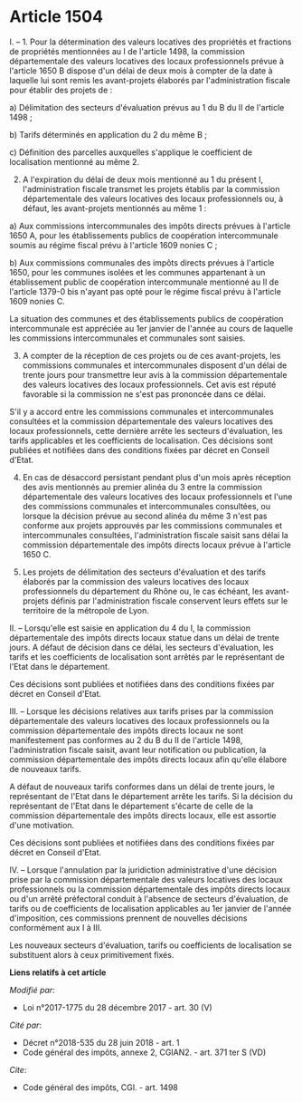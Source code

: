 # Article 1504

I. – 1. Pour la détermination des valeurs locatives des propriétés et fractions de propriétés mentionnées au I de l'article
1498, la commission départementale des valeurs locatives des locaux professionnels prévue à l'article 1650 B dispose d'un
délai de deux mois à compter de la date à laquelle lui sont remis les avant-projets élaborés par l'administration fiscale
pour établir des projets de :

a) Délimitation des secteurs d'évaluation prévus au 1 du B du II de l'article 1498 ;

b) Tarifs déterminés en application du 2 du même B ;

c) Définition des parcelles auxquelles s'applique le coefficient de localisation mentionné au même 2.

2. A l'expiration du délai de deux mois mentionné au 1 du présent I, l'administration fiscale transmet les projets établis
par la commission départementale des valeurs locatives des locaux professionnels ou, à défaut, les avant-projets mentionnés
au même 1 :

a) Aux commissions intercommunales des impôts directs prévues à l'article 1650 A, pour les établissements publics de
coopération intercommunale soumis au régime fiscal prévu à l'article 1609 nonies C ;

b) Aux commissions communales des impôts directs prévues à l'article 1650, pour les communes isolées et les communes
appartenant à un établissement public de coopération intercommunale mentionné au II de l'article 1379-0 bis n'ayant pas opté
pour le régime fiscal prévu à l'article 1609 nonies C.

La situation des communes et des établissements publics de coopération intercommunale est appréciée au 1er janvier de l'année
au cours de laquelle les commissions intercommunales et communales sont saisies.

3. A compter de la réception de ces projets ou de ces avant-projets, les commissions communales et intercommunales disposent
d'un délai de trente jours pour transmettre leur avis à la commission départementale des valeurs locatives des locaux
professionnels. Cet avis est réputé favorable si la commission ne s'est pas prononcée dans ce délai.

S'il y a accord entre les commissions communales et intercommunales consultées et la commission départementale des valeurs
locatives des locaux professionnels, cette dernière arrête les secteurs d'évaluation, les tarifs applicables et les
coefficients de localisation. Ces décisions sont publiées et notifiées dans des conditions fixées par décret en Conseil
d'Etat.

4. En cas de désaccord persistant pendant plus d'un mois après réception des avis mentionnés au premier alinéa du 3 entre la
commission départementale des valeurs locatives des locaux professionnels et l'une des commissions communales et
intercommunales consultées, ou lorsque la décision prévue au second alinéa du même 3 n'est pas conforme aux projets approuvés
par les commissions communales et intercommunales consultées, l'administration fiscale saisit sans délai la commission
départementale des impôts directs locaux prévue à l'article 1650 C.

5. Les projets de délimitation des secteurs d'évaluation et des tarifs élaborés par la commission des valeurs locatives des
locaux professionnels du département du Rhône ou, le cas échéant, les avant-projets définis par l'administration fiscale
conservent leurs effets sur le territoire de la métropole de Lyon.

II. – Lorsqu'elle est saisie en application du 4 du I, la commission départementale des impôts directs locaux statue dans un
délai de trente jours. A défaut de décision dans ce délai, les secteurs d'évaluation, les tarifs et les coefficients de
localisation sont arrêtés par le représentant de l'Etat dans le département.

Ces décisions sont publiées et notifiées dans des conditions fixées par décret en Conseil d'Etat.

III. – Lorsque les décisions relatives aux tarifs prises par la commission départementale des valeurs locatives des locaux
professionnels ou la commission départementale des impôts directs locaux ne sont manifestement pas conformes au 2 du B du II
de l'article 1498, l'administration fiscale saisit, avant leur notification ou publication, la commission départementale des
impôts directs locaux afin qu'elle élabore de nouveaux tarifs.

A défaut de nouveaux tarifs conformes dans un délai de trente jours, le représentant de l'Etat dans le département arrête les
tarifs. Si la décision du représentant de l'Etat dans le département s'écarte de celle de la commission départementale des
impôts directs locaux, elle est assortie d'une motivation.

Ces décisions sont publiées et notifiées dans des conditions fixées par décret en Conseil d'Etat.

IV. – Lorsque l'annulation par la juridiction administrative d'une décision prise par la commission départementale des
valeurs locatives des locaux professionnels ou la commission départementale des impôts directs locaux ou d'un arrêté
préfectoral conduit à l'absence de secteurs d'évaluation, de tarifs ou de coefficients de localisation applicables au 1er
janvier de l'année d'imposition, ces commissions prennent de nouvelles décisions conformément aux I à III.

Les nouveaux secteurs d'évaluation, tarifs ou coefficients de localisation se substituent alors à ceux primitivement fixés.

**Liens relatifs à cet article**

_Modifié par_:

  - Loi n°2017-1775 du 28 décembre 2017 - art. 30 (V)

_Cité par_:

  - Décret n°2018-535 du 28 juin 2018 - art. 1
  - Code général des impôts, annexe 2, CGIAN2. - art. 371 ter S (VD)

_Cite_:

  - Code général des impôts, CGI. - art. 1498
